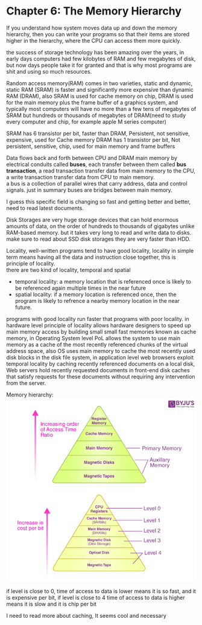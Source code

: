# Chapter 6: The Memory Hierarchy

If you understand how system moves data up and down the memory hierarchy, then you can write your programs so that their items are stored higher in the hierarchy, where the CPU can access them more quickly.

the success of storage technology has been amazing over the years, in early days computers had few kilobytes of RAM and few megabytes of disk, but now days people take it for granted and that is why most programs are shit and using so much resources.

Random access memory(RAM) comes in two varieties, static and dynamic, static RAM (SRAM) is faster and significantly more expensive than dynamic RAM (DRAM), also SRAM is used for cache memory on chip, DRAM is used for the main memory plus the frame buffer of a graphics system, and typically most computers will have no more than a few tens of megabytes of SRAM but hundreds or thousands of megabytes of DRAM(need to study every computer and chip, for example apple M series computer)

SRAM has 6 transistor per bit, faster than DRAM, Persistent, not sensitive, expensive, used for Cache memory
DRAM has 1 transistor per bit, Not persistent, sensitive, chip, used for main memory and frame buffers

Data flows back and forth between CPU and DRAM main memory by electrical conduits called **buses**, each transfer between them called **bus transaction**, a read transaction transfer data from main memory to the CPU, a write transaction transfer data from CPU to main memory.  
a bus is a collection of parallel wires that carry address, data and control signals. just in summary buses are bridges between main memory.

I guess this specific field is changing so fast and getting better and better, need to read latest documents.

Disk Storages are very huge storage devices that can hold enormous amounts of data, on the order of hundreds to thousands of gigabytes unlike RAM-based memory.  but it takes very long to read and write data to disks. make sure to read about SSD disk storages they are very faster than HDD.

Locality, well-written programs tend to have good locality, locality in simple term means having all the data and instruction close together, this is principle of locality.  
there are two kind of locality, temporal and spatial
- temporal locality: a memory location that is referenced once is likely to be referenced again multiple times in the near future
- spatial locality: if a memory location is referenced once, then the program is likely to refrence a nearby memory location in the near future.

programs with good locality run faster that programs with poor locality. in hardware level principle of locality allows hardware designers to speed up main memory access by building small small fast memories known as cache memory, in Operating System level PoL allows the system to use main memory as a cache of the most recently referenced chunks of the virtual address space, also OS uses main memory to cache the most recently used disk blocks in the disk file system, in application level web browsers exploit temporal locality by caching recently referenced documents on a local disk, Web servers hold recently requested documents in front-end disk caches that satisfy requests for these documents without requiring any intervention from the server.

Memory hierarchy:
 ![Memory hierarchy](assets/word-image115.png)

if level is close to 0, time of access to data is lower means it is so fast, and it is expensive per bit, if level is close to 4 time of access to data is higher means it is slow and it is chip per bit

I need to read more about caching, It seems cool and necessary